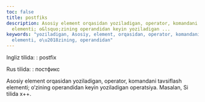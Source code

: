 ```yaml
---
toc: false
title: postfiks
description: Asosiy element orqasidan yoziladigan, operator, komandani tavsiflash
  elementi; o&lsquo;zining operandidan keyin yoziladigan ...
keywords: "yoziladigan, Asosiy, element, orqasidan, operator, komandani, tavsiflash,
  elementi, o\u2018zining, operandidan"
---
```


Ingliz tilida:
:   postfix

Rus tilida:
:   постфикс

Asosiy element orqasidan yoziladigan, operator, komandani tavsiflash elementi; o‘zining operandidan keyin yoziladigan operatsiya. Masalan, Si tilida x++.